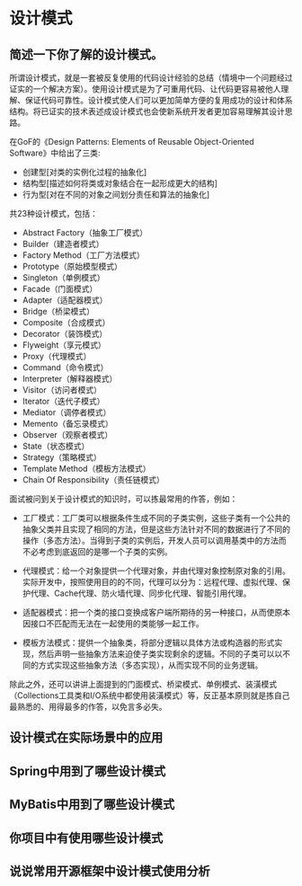 # 设计模式

## 简述一下你了解的设计模式。

所谓设计模式，就是一套被反复使用的代码设计经验的总结（情境中一个问题经过证实的一个解决方案）。使用设计模式是为了可重用代码、让代码更容易被他人理解、保证代码可靠性。设计模式使人们可以更加简单方便的复用成功的设计和体系结构。将已证实的技术表述成设计模式也会使新系统开发者更加容易理解其设计思路。

在GoF的《Design Patterns: Elements of Reusable Object-Oriented Software》中给出了三类:

- 创建型[对类的实例化过程的抽象化]
- 结构型[描述如何将类或对象结合在一起形成更大的结构]
- 行为型[对在不同的对象之间划分责任和算法的抽象化]

共23种设计模式，包括：

- Abstract Factory（抽象工厂模式）
- Builder（建造者模式）
- Factory Method（工厂方法模式）
- Prototype（原始模型模式）
- Singleton（单例模式）
- Facade（门面模式）
- Adapter（适配器模式）
- Bridge（桥梁模式）
- Composite（合成模式）
- Decorator（装饰模式）
- Flyweight（享元模式）
- Proxy（代理模式）
- Command（命令模式）
- Interpreter（解释器模式）
- Visitor（访问者模式）
- Iterator（迭代子模式）
- Mediator（调停者模式）
- Memento（备忘录模式）
- Observer（观察者模式）
- State（状态模式）
- Strategy（策略模式）
- Template Method（模板方法模式）
- Chain Of Responsibility（责任链模式）

面试被问到关于设计模式的知识时，可以拣最常用的作答，例如：

- 工厂模式：工厂类可以根据条件生成不同的子类实例，这些子类有一个公共的抽象父类并且实现了相同的方法，但是这些方法针对不同的数据进行了不同的操作（多态方法）。当得到子类的实例后，开发人员可以调用基类中的方法而不必考虑到底返回的是哪一个子类的实例。

- 代理模式：给一个对象提供一个代理对象，并由代理对象控制原对象的引用。实际开发中，按照使用目的的不同，代理可以分为：远程代理、虚拟代理、保护代理、Cache代理、防火墙代理、同步化代理、智能引用代理。

- 适配器模式：把一个类的接口变换成客户端所期待的另一种接口，从而使原本因接口不匹配而无法在一起使用的类能够一起工作。

- 模板方法模式：提供一个抽象类，将部分逻辑以具体方法或构造器的形式实现，然后声明一些抽象方法来迫使子类实现剩余的逻辑。不同的子类可以以不同的方式实现这些抽象方法（多态实现），从而实现不同的业务逻辑。

除此之外，还可以讲讲上面提到的门面模式、桥梁模式、单例模式、装潢模式（Collections工具类和I/O系统中都使用装潢模式）等，反正基本原则就是拣自己最熟悉的、用得最多的作答，以免言多必失。

## 设计模式在实际场景中的应用

## Spring中用到了哪些设计模式

## MyBatis中用到了哪些设计模式

## 你项目中有使用哪些设计模式

## 说说常用开源框架中设计模式使用分析